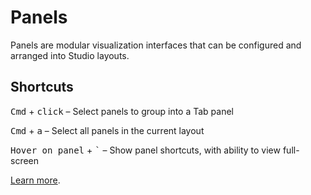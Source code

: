 # Panels

Panels are modular visualization interfaces that can be configured and arranged into Studio layouts.

## Shortcuts

<kbd>Cmd</kbd> + <kbd>click</kbd> – Select panels to group into a Tab panel

<kbd>Cmd</kbd> + <kbd>a</kbd> – Select all panels in the current layout

<kbd>Hover on panel</kbd> + <kbd>`</kbd> – Show panel shortcuts, with ability to view full-screen

[Learn more](https://foxglove.dev/docs/app-concepts/panels).
